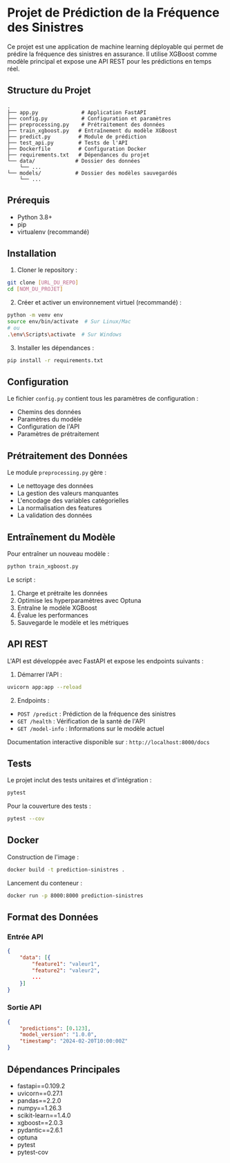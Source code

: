 # Projet de Prédiction de la Fréquence des Sinistres

Ce projet est une application de machine learning déployable qui permet de prédire la fréquence des sinistres en assurance. Il utilise XGBoost comme modèle principal et expose une API REST pour les prédictions en temps réel.

## Structure du Projet

```
.
├── app.py              # Application FastAPI
├── config.py           # Configuration et paramètres
├── preprocessing.py    # Prétraitement des données
├── train_xgboost.py   # Entraînement du modèle XGBoost
├── predict.py         # Module de prédiction
├── test_api.py        # Tests de l'API
├── Dockerfile         # Configuration Docker
├── requirements.txt   # Dépendances du projet
└── data/             # Dossier des données
    └── ...
└── models/           # Dossier des modèles sauvegardés
    └── ...
```

## Prérequis

- Python 3.8+
- pip
- virtualenv (recommandé)

## Installation

1. Cloner le repository :
```bash
git clone [URL_DU_REPO]
cd [NOM_DU_PROJET]
```

2. Créer et activer un environnement virtuel (recommandé) :
```bash
python -m venv env
source env/bin/activate  # Sur Linux/Mac
# ou
.\env\Scripts\activate  # Sur Windows
```

3. Installer les dépendances :
```bash
pip install -r requirements.txt
```

## Configuration

Le fichier `config.py` contient tous les paramètres de configuration :
- Chemins des données
- Paramètres du modèle
- Configuration de l'API
- Paramètres de prétraitement

## Prétraitement des Données

Le module `preprocessing.py` gère :
- Le nettoyage des données
- La gestion des valeurs manquantes
- L'encodage des variables catégorielles
- La normalisation des features
- La validation des données

## Entraînement du Modèle

Pour entraîner un nouveau modèle :
```bash
python train_xgboost.py
```

Le script :
1. Charge et prétraite les données
2. Optimise les hyperparamètres avec Optuna
3. Entraîne le modèle XGBoost
4. Évalue les performances
5. Sauvegarde le modèle et les métriques

## API REST

L'API est développée avec FastAPI et expose les endpoints suivants :

1. Démarrer l'API :
```bash
uvicorn app:app --reload
```

2. Endpoints :
- `POST /predict` : Prédiction de la fréquence des sinistres
- `GET /health` : Vérification de la santé de l'API
- `GET /model-info` : Informations sur le modèle actuel

Documentation interactive disponible sur : `http://localhost:8000/docs`

## Tests

Le projet inclut des tests unitaires et d'intégration :
```bash
pytest
```

Pour la couverture des tests :
```bash
pytest --cov
```

## Docker

Construction de l'image :
```bash
docker build -t prediction-sinistres .
```

Lancement du conteneur :
```bash
docker run -p 8000:8000 prediction-sinistres
```

## Format des Données

### Entrée API
```json
{
    "data": [{
        "feature1": "valeur1",
        "feature2": "valeur2",
        ...
    }]
}
```

### Sortie API
```json
{
    "predictions": [0.123],
    "model_version": "1.0.0",
    "timestamp": "2024-02-20T10:00:00Z"
}
```

## Dépendances Principales

- fastapi==0.109.2
- uvicorn==0.27.1
- pandas==2.2.0
- numpy==1.26.3
- scikit-learn==1.4.0
- xgboost==2.0.3
- pydantic==2.6.1
- optuna
- pytest
- pytest-cov
